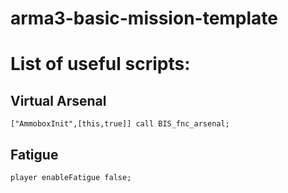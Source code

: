 # arma3-basic-mission-template

# List of useful scripts:
## Virtual Arsenal
`["AmmoboxInit",[this,true]] call BIS_fnc_arsenal;`
## Fatigue
`player enableFatigue false;`

